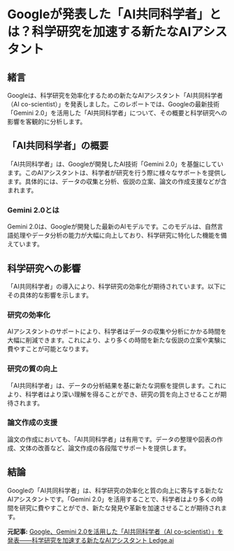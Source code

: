 # Googleが発表した「AI共同科学者」とは？科学研究を加速する新たなAIアシスタント

## 緒言

Googleは、科学研究を効率化するための新たなAIアシスタント「AI共同科学者（AI co-scientist）」を発表しました。このレポートでは、Googleの最新技術「Gemini 2.0」を活用した「AI共同科学者」について、その概要と科学研究への影響を客観的に分析します。

## 「AI共同科学者」の概要

「AI共同科学者」は、Googleが開発したAI技術「Gemini 2.0」を基盤にしています。このAIアシスタントは、科学者が研究を行う際に様々なサポートを提供します。具体的には、データの収集と分析、仮説の立案、論文の作成支援などが含まれます。

### Gemini 2.0とは

Gemini 2.0は、Googleが開発した最新のAIモデルです。このモデルは、自然言語処理やデータ分析の能力が大幅に向上しており、科学研究に特化した機能を備えています。

## 科学研究への影響

「AI共同科学者」の導入により、科学研究の効率化が期待されています。以下にその具体的な影響を示します。

### 研究の効率化

AIアシスタントのサポートにより、科学者はデータの収集や分析にかかる時間を大幅に削減できます。これにより、より多くの時間を新たな仮説の立案や実験に費やすことが可能となります。

### 研究の質の向上

「AI共同科学者」は、データの分析結果を基に新たな洞察を提供します。これにより、科学者はより深い理解を得ることができ、研究の質を向上させることが期待されます。

### 論文作成の支援

論文の作成においても、「AI共同科学者」は有用です。データの整理や図表の作成、文体の改善など、論文作成の各段階でサポートを提供します。

## 結論

Googleの「AI共同科学者」は、科学研究の効率化と質の向上に寄与する新たなAIアシスタントです。「Gemini 2.0」を活用することで、科学者はより多くの時間を研究に費やすことができ、新たな発見や革新を加速させることが期待されます。

**元記事:** [Google、Gemini 2.0を活用した「AI共同科学者（AI co-scientist）」を発表――科学研究を加速する新たなAIアシスタント Ledge.ai](https://ledge.ai/articles/google_ai_co_scientist_gemini2_scientific_research)